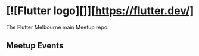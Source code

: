 # [![Flutter logo][]][https://flutter.dev/]

The Flutter Melbourne main Meetup repo.

## Meetup Events
